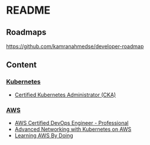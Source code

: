 # README

## Roadmaps
https://github.com/kamranahmedse/developer-roadmap

## Content
### [Kubernetes](./Kubernetes/)
* [Certified Kubernetes Administrator (CKA)](./Kubernetes/Certified%20Kubernetes%20Administrator%20(CKA)/)

### [AWS](./AWS/)
* [AWS Certified DevOps Engineer - Professional](./AWS/AWS%20Certified%20DevOps%20Engineer%20-%20Professional/)
* [Advanced Networking with Kubernetes on AWS](./AWS/Advanced%20Networking%20with%20Kubernetes%20on%20AWS/)
* [Learning AWS By Doing](./AWS/Learning%20AWS%20By%20Doing/)